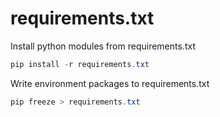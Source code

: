 # requirements.txt

Install python modules from requirements.txt

```Powershell
pip install -r requirements.txt
```

Write environment packages to requirements.txt

```powershell
pip freeze > requirements.txt
```
